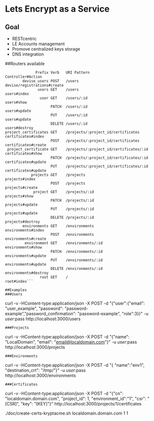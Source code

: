 # Lets Encrypt as a Service

## Goal

- RESTcentric 
- LE Accounts management
- Promove centralized keys storage
- DNS integration

##Routers available

```
              Prefix Verb   URI Pattern                            Controller#Action
        devise_users POST   /users                                 devise/registrations#create
               users GET    /users                                 users#index
                user GET    /users/:id                             users#show
                     PATCH  /users/:id                             users#update
                     PUT    /users/:id                             users#update
                     DELETE /users/:id                             users#destroy
project_certificates GET    /projects/:project_id/certificates     certificates#index
                     POST   /projects/:project_id/certificates     certificates#create
 project_certificate GET    /projects/:project_id/certificates/:id certificates#show
                     PATCH  /projects/:project_id/certificates/:id certificates#update
                     PUT    /projects/:project_id/certificates/:id certificates#update
            projects GET    /projects                              projects#index
                     POST   /projects                              projects#create
             project GET    /projects/:id                          projects#show
                     PATCH  /projects/:id                          projects#update
                     PUT    /projects/:id                          projects#update
                     DELETE /projects/:id                          projects#destroy
        environments GET    /environments                          environments#index
                     POST   /environments                          environments#create
         environment GET    /environments/:id                      environments#show
                     PATCH  /environments/:id                      environments#update
                     PUT    /environments/:id                      environments#update
                     DELETE /environments/:id                      environments#destroy
                root GET    /                                      root#index```

##Examples
###Users
```
curl -v -HContent-type:application/json -X POST -d "{\"user\":{\"email\": \"user_example\", \"password\": \"password-example\",\"password_confirmation\": \"password-example\", \"role\":3}}" -u $user:$pass http://localhost:3000/users
```
###Projects
```
curl -v -HContent-type:application/json -X POST -d "{\"name\": \"LocalDomain\", \"email\": \"email@localdomain.com\"}" -u $user:$pass http://localhost:3000/projects
```
###Environments
```
curl -v -HContent-type:application/json -X POST -d "{ \"name\":\"env1\", \"destination_crt\": \"/tmp/\"}" -u $user:$pass http://localhost:3000/environments
```
###Certificates
```
curl -v -HContent-type:application/json -X POST -d "{"cn": "localdomain.domain.com", "project_id": 1, "environment_id":"1", "csr": "[CSR]", "key": "[KEY]"}" http://localhost:3000/projects/1/certificates

./doc/create-certs-kryptacme.sh localdomain.domain.com 1 1
```
